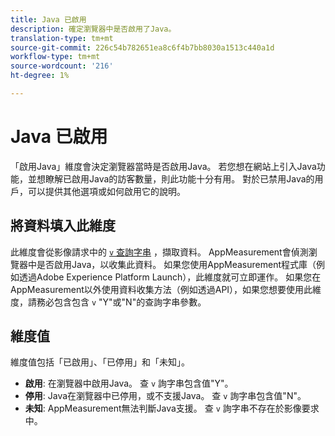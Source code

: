 ```yaml
---
title: Java 已啟用
description: 確定瀏覽器中是否啟用了Java。
translation-type: tm+mt
source-git-commit: 226c54b782651ea8c6f4b7bb8030a1513c440a1d
workflow-type: tm+mt
source-wordcount: '216'
ht-degree: 1%

---
```



# Java 已啟用

「啟用Java」維度會決定瀏覽器當時是否啟用Java。 若您想在網站上引入Java功能，並想瞭解已啟用Java的訪客數量，則此功能十分有用。 對於已禁用Java的用戶，可以提供其他選項或如何啟用它的說明。

## 將資料填入此維度

此維度會從影像請求中的 [`v` 查詢字串](/help/implement/validate/query-parameters.md) ，擷取資料。 AppMeasurement會偵測瀏覽器中是否啟用Java，以收集此資料。 如果您使用AppMeasurement程式庫（例如透過Adobe Experience Platform Launch），此維度就可立即運作。 如果您在AppMeasurement以外使用資料收集方法（例如透過API），如果您想要使用此維度，請務必包含包含 `v` &quot;Y&quot;或&quot;N&quot;的查詢字串參數。

## 維度值

維度值包括「已啟用」、「已停用」和「未知」。

* **啟用**: 在瀏覽器中啟用Java。 查 `v` 詢字串包含值&quot;Y&quot;。
* **停用**: Java在瀏覽器中已停用，或不支援Java。 查 `v` 詢字串包含值&quot;N&quot;。
* **未知**: AppMeasurement無法判斷Java支援。 查 `v` 詢字串不存在於影像要求中。

